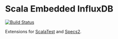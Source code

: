# Scala Embedded InfluxDB
[![Build Status](https://travis-ci.org/fsanaulla/scala-embedinflux.svg?branch=master)](https://travis-ci.org/fsanaulla/scala-embedinflux)

Extensions for [ScalaTest](http://www.scalatest.org/) and [Specs2](https://etorreborre.github.io/specs2/). 